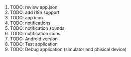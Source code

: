 1. TODO: review app.json
2. TODO: add i18n support
3. TODO: app icon
4. TODO: notifications
5. TODO: notification sounds
6. TODO: notification icons
7. TODO: Android version
8. TODO: Test application
9. TODO: Debug application (simulator and phisical device)
